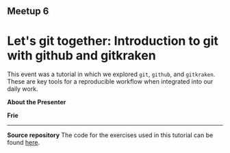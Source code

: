 ## Meetup 6

# Let's git together: Introduction to git with github and gitkraken

This event was a tutorial in which we explored `git`, `github`, and `gitkraken`. These are key tools for a reproducible workflow when integrated into our daily work.

**About the Presenter**

**Frie**


***


**Source repository**
The code for the exercises used in this tutorial can be found [here]().
